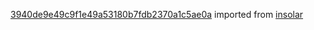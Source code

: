 [3940de9e49c9f1e49a53180b7fdb2370a1c5ae0a](https://github.com/insolar/insolar/commit/3940de9e49c9f1e49a53180b7fdb2370a1c5ae0a) imported from [insolar](https://github.com/insolar/insolar)
